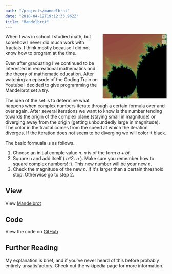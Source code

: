```yaml
---
path: "/projects/mandelbrot"
date: "2018-04-12T19:12:33.962Z"
title: "Mandelbrot"
---
```


<img width="200" src="/static/screenshots/mandelbrot-screen.png" style="float: right; margin: 0 0 1em 1em" />

When I was in school I studied math, but somehow I never did much work with fractals. I think mostly because I did not know how to program at the time.

Even after graduating I've continued to be interested in recreational mathematics and the theory of mathematic education. After watching an episode of the Coding Train on Youtube I decided to give programming the Mandelbrot set a try.

The idea of the set is to determine what happens when complex numbers iterate through a certain formula over and over again. After several iterations we want to know is the number tending towards the origin of the complex plane (staying small in magnitude) or diverging away from the origin (getting unboundedly large in magnitude). The color in the fractal comes from the speed at which the iteration diverges. If the iteration does not seem to be diverging we will color it black.

The basic formuala is as follows.

1.  Choose an initial comple value _n_. _n_ is of the form _a + bi_.
2.  Square n and add itself ( _n^2+n_ ). Make sure you remember how to square complex numbers! :). This new number will be your new _n_.
3.  Check the magnitude of the new _n_. If it's larger than a certain threshold stop. Otherwise go to step 2.

## View

View [Mandelbrot](https://danab.github.io/Mandelbrot)

## Code

View the code on [GitHub](https://github.com/danab/Mandelbrot)

## Further Reading

My explanation is brief, and if you've never heard of this before probably entirely unsatisfactory. Check out the wikipedia page for more information.
